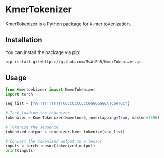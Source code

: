 # KmerTokenizer

KmerTokenizer is a Python package for k-mer tokenization.

## Installation

You can install the package via pip:

```sh
pip install git+https://github.com/MsAlEhR/KmerTokenizer.git
```



## Usage
```py
from Kmertoekizner import KmerTokenizer
import torch

seq_list = ["ATTTTTTTTTTTCCCCCCCCCCCGGGGGGGGATCGATGC"]

# Test loading the tokenizer
tokenizer = KmerTokenizer(kmerlen=6, overlapping=True, maxlen=4096)

# Tokenize the sequence
tokenized_output = tokenizer.kmer_tokenize(seq_list)

# Convert the tokenized output to a tensor
inputs = torch.tensor(tokenized_output)
print(inputs)
```

